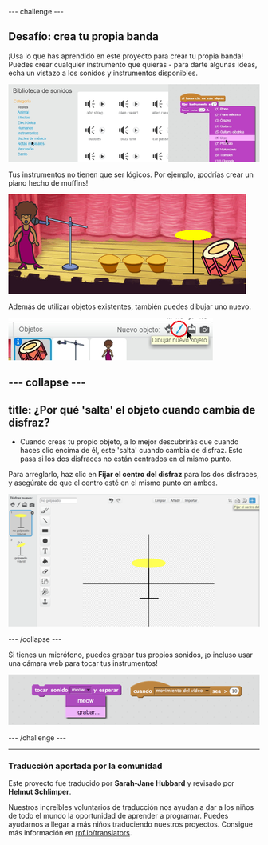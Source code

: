 --- challenge ---

## Desafío: crea tu propia banda

¡Usa lo que has aprendido en este proyecto para crear tu propia banda! Puedes crear cualquier instrumento que quieras - para darte algunas ideas, echa un vistazo a los sonidos y instrumentos disponibles.

![captura de pantalla](images/band-ideas.png)

Tus instrumentos no tienen que ser lógicos. Por ejemplo, ¡podrías crear un piano hecho de muffins!

![captura de pantalla](images/band-piano.png)

Además de utilizar objetos existentes, también puedes dibujar uno nuevo.

![captura de pantalla](images/band-draw.png)

--- collapse ---
---
title: ¿Por qué 'salta' el objeto cuando cambia de disfraz?
---
+ Cuando creas tu propio objeto, a lo mejor descubrirás que cuando haces clic encima de él, este 'salta' cuando cambia de disfraz. Esto pasa si los dos disfraces no están centrados en el mismo punto.

Para arreglarlo, haz clic en **Fijar el centro del disfraz** para los dos disfraces, y asegúrate de que el centro esté en el mismo punto en ambos.

![captura de pantalla](images/band-center.png)

--- /collapse ---

Si tienes un micrófono, puedes grabar tus propios sonidos, ¡o incluso usar una cámara web para tocar tus instrumentos!

![captura de pantalla](images/band-io.png)

--- /challenge ---
***
### Traducción aportada por la comunidad 

Este proyecto fue traducido por **Sarah-Jane Hubbard** y revisado por **Helmut Schlimper**. 

Nuestros increíbles voluntarios de traducción nos ayudan a dar a los niños de todo el mundo la oportunidad de aprender a programar. Puedes ayudarnos a llegar a más niños traduciendo nuestros proyectos. Consigue más información en [rpf.io/translators](https://rpf.io/translators).
